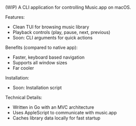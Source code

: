 (WIP) A CLI application for controlling Music.app on macOS. 

Features:
- Clean TUI for browsing music library
- Playback controls (play, pause, next, previous)
- Soon: CLI arguments for quick actions

Benefits (compared to native app):
- Faster, keyboard based navigation
- Supports all window sizes
- Far cooler

Installation:
- Soon: Installation script

Technical Details:
- Written in Go with an MVC architecture
- Uses AppleScript to communicate with music.app
- Caches library data locally for fast startup
